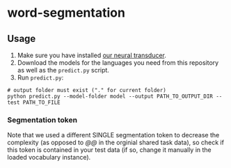 # word-segmentation

## Usage
1. Make sure you have installed [our neural transducer](https://github.com/slvnwhrl/il-reimplementation).
2. Download the models for the languages you need from this repository as well as the `predict.py` script.
3. Run `predict.py`:
```
# output folder must exist ("." for current folder)
python predict.py --model-folder model --output PATH_TO_OUTPUT_DIR --test PATH_TO_FILE
```

### Segmentation token
Note that we used a different SINGLE segmentation token to decrease the complexity (as opposed to *@@* in the orginial
shared task data), so check if this token is contained in your test data (if so, change it manually in the loaded vocabulary instance).
